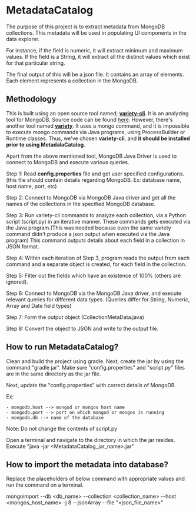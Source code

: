 # MetadataCatalog

The purpose of this project is to extract metadata from MongoDB collections.
This metadata will be used in populating UI components in the data explorer.

For instance, if the field is numeric, it will extract minimum and maximum values.
If the field is a String, it will extract all the distinct values which exist for that particular string.

The final output of this will be a json file. It contains an array of elements. 
Each element represents a collection in the MongoDB.

## Methodology

This is built using an open source tool named; [**variety-cli**](https://github.com/variety/variety-cli?fbclid=IwAR2vZMmAgI_Uq6kPiaplbHs3jQraJOYEXA2NpoxnRGR1sOStSkAd13Y7h64). It is an analyzing tool for MongoDB.
Source code can be found [here](https://github.com/variety/variety-cli?fbclid=IwAR2vZMmAgI_Uq6kPiaplbHs3jQraJOYEXA2NpoxnRGR1sOStSkAd13Y7h64). 
However, there's another tool named [**variety**](https://github.com/variety/variety). It uses a mongo command, and it is
impossible to execute mongo commands via Java programs, using ProcessBuilder or Runtime classes. Thus, we've chosen
**variety-cli**, and **it should be installed prior to using MetadalaCatalog**.

Apart from the above mentioned tool, MongoDB Java Driver is used to connect to MongoDB and execute various queries.

Step 1: Read **config.properties** file and get user specified configurations. (this file should contain details regarding MongoDB. Ex: database name, host name, port, etc)

Step 2: Connect to MongoDB via MongoDB Java driver and get all the names of the collections in the specified MongoDB database.

Step 3: Run variety-cli commands to analyze each collection, via a Python script (script.py) in an iterative manner. 
These commands gets executed via the Java program.(This was 
needed because even the same variety command didn't produce a json output when executed via the Java program) This command outputs details about each 
field in a collection in JSON format.

Step 4: Within each iteration of Step 3, program reads the output from each command and a separate object is created, for each field in the collection.

Step 5: Filter out the fields which have an existence of 100% (others are ignored).

Step 6: Connect to MongoDB via the MongoDB Java driver, and execute relevant queries for different data types.
(Queries differ for String, Numeric, Array and Date field types)

Step 7: Form the output object (CollectionMetaData.java)

Step 8: Convert the object to JSON and write to the output file.

## How to run MetadataCatalog?

Clean and build the project using gradle. Next, create the jar by using the command "gradle jar".
Make sure "config.properties" and "script.py" files are in the same directory as the jar file.

Next, update the "config.properties" with correct details of MongoDB.

Ex:

    - mongodb.host --> mongod or mongos host name
    - mongodb.port --> port on which mongod or mongos is running
    - mongodb.db --> name of the database
    
Note: Do not change the contents of script.py

Open a terminal and navigate to the directory in which the jar resides.
Execute "java -jar <MetadataCatalog_jar_name>.jar"

## How to import the metadata into database?

Replace the placeholders of below command with appropriate values and run the command on a terminal.

mongoimport --db <db_name> --collection <collection_name> --host <mongos_host_name> -j 8 --jsonArray --file "<json_file_name>"